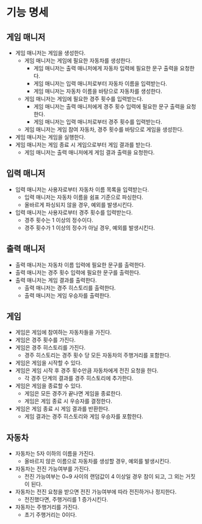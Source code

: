 # 기능 명세

## 게임 매니저
- 게임 매니저는 게임을 생성한다.
  - 게임 매니저는 게임에 필요한 자동차를 생성한다.
    - 게임 매니저는 출력 매니저에게 자동차 입력에 필요한 문구 출력을 요청한다.
    - 게임 매니저는 입력 매니저로부터 자동차 이름을 입력받는다.
    - 게임 매니저는 자동차 이름을 바탕으로 자동차를 생성한다.
  - 게임 매니저는 게임에 필요한 경주 횟수를 입력받는다.
    - 게임 매니저는 출력 매니저에게 경주 횟수 입력에 필요한 문구 출력을 요청한다.
    - 게임 매니저는 입력 매니저로부터 경주 횟수를 입력받는다.
  - 게임 매니저는 게임 참여 자동차, 경주 횟수를 바탕으로 게임을 생성한다.
- 게임 매니저는 게임을 실행한다.
- 게임 매니저는 게임 종료 시 게임으로부터 게임 결과를 받는다.
  - 게임 매니저는 출력 매니저에게 게임 결과 출력을 요청한다.

## 입력 매니저
- 입력 매니저는 사용자로부터 자동차 이름 목록을 입력받는다.
  - 입력 매니저는 자동차 이름을 쉼표 기준으로 파싱한다.
  - 올바르게 파싱되지 않을 경우, 예외를 발생시킨다.
- 입력 매니저는 사용자로부터 경주 횟수를 입력받는다.
  - 경주 횟수는 1 이상의 정수이다.
  - 경주 횟수가 1 이상의 정수가 아닐 경우, 예외를 발생시킨다.

## 출력 매니저
- 출력 매니저는 자동차 이름 입력에 필요한 문구를 출력한다.
- 출력 매니저는 경주 횟수 입력에 필요한 문구를 출력한다.
- 출력 매니저는 게임 결과를 출력한다.
  - 출력 매니저는 경주 히스토리를 출력한다.
  - 출력 매니저는 게임 우승자를 출력한다.

## 게임
- 게임은 게임에 참여하는 자동차들을 가진다.
- 게임은 경주 횟수를 가진다.
- 게임은 경주 히스토리를 가진다.
  - 경주 히스토리는 경주 횟수 당 모든 자동차의 주행거리를 포함한다.
- 게임은 게임을 시작할 수 있다.
- 게임은 게임 시작 후 경주 횟수만큼 자동차에게 전진 요청을 한다.
  - 각 경주 단계의 결과를 경주 히스토리에 추가한다.
- 게임은 게임을 종료할 수 있다.
  - 게임은 모든 경주가 끝나면 게임을 종료한다.
  - 게임은 게임 종료 시 우승자를 결정한다.
- 게임은 게임 종료 시 게임 결과를 반환한다.
  - 게임 결과는 경주 히스토리와 게임 우승자를 포함한다.

## 자동차

- 자동차는 5자 이하의 이름을 가진다.
  - 올바르지 않은 이름으로 자동차를 생성할 경우, 예외를 발생시킨다.
- 자동차는 전진 가능여부를 가진다.
  - 전진 가능여부는 0~9 사이의 랜덤값이 4 이상일 경우 참이 되고, 그 외는 거짓이 된다.
- 자동차는 전진 요청을 받으면 전진 가능여부에 따라 전진하거나 정지한다.
  - 전진했다면, 주행거리를 1 증가시킨다.
- 자동차는 주행거리를 가진다.
  - 초기 주행거리는 0이다.
